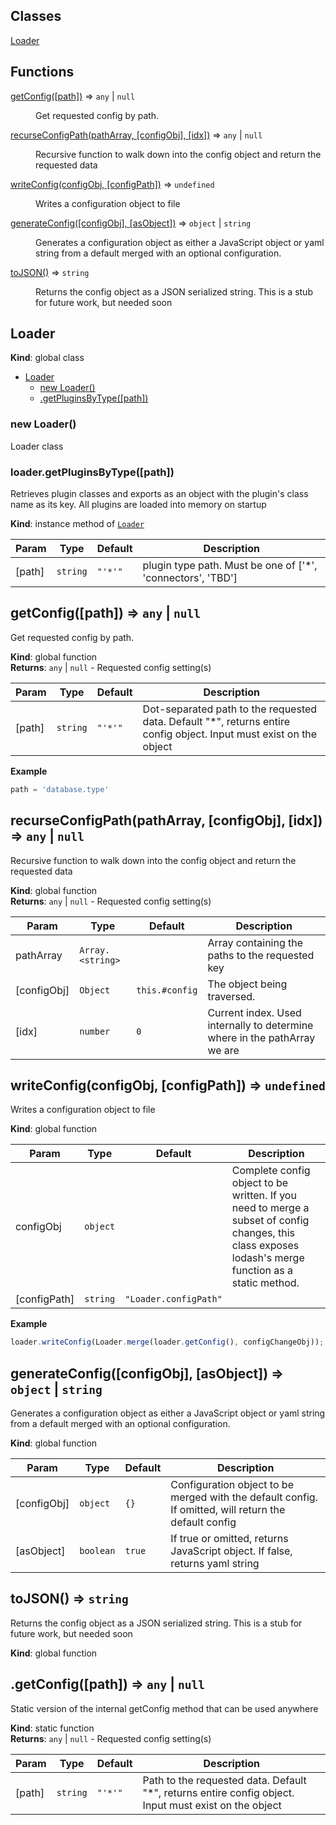 ## Classes

<dl>
<dt><a href="#Loader">Loader</a></dt>
<dd></dd>
</dl>

## Functions

<dl>
<dt><a href="#getConfig">getConfig([path])</a> ⇒ <code>any</code> | <code>null</code></dt>
<dd><p>Get requested config by path.</p>
</dd>
<dt><a href="#recurseConfigPath">recurseConfigPath(pathArray, [configObj], [idx])</a> ⇒ <code>any</code> | <code>null</code></dt>
<dd><p>Recursive function to walk down into the config object and return the requested data</p>
</dd>
<dt><a href="#writeConfig">writeConfig(configObj, [configPath])</a> ⇒ <code>undefined</code></dt>
<dd><p>Writes a configuration object to file</p>
</dd>
<dt><a href="#generateConfig">generateConfig([configObj], [asObject])</a> ⇒ <code>object</code> | <code>string</code></dt>
<dd><p>Generates a configuration object as either a JavaScript object or yaml string from a default merged
with an optional configuration.</p>
</dd>
<dt><a href="#toJSON">toJSON()</a> ⇒ <code>string</code></dt>
<dd><p>Returns the config object as a JSON serialized string. This is a stub for future work, but needed soon</p>
</dd>
</dl>

<a name="Loader"></a>

## Loader
**Kind**: global class  

* [Loader](#Loader)
    * [new Loader()](#new_Loader_new)
    * [.getPluginsByType([path])](#Loader+getPluginsByType)

<a name="new_Loader_new"></a>

### new Loader()
Loader class

<a name="Loader+getPluginsByType"></a>

### loader.getPluginsByType([path])
Retrieves plugin classes and exports as an object with the plugin's class name as its key.
All plugins are loaded into memory on startup

**Kind**: instance method of [<code>Loader</code>](#Loader)  

| Param | Type | Default | Description |
| --- | --- | --- | --- |
| [path] | <code>string</code> | <code>&quot;&#x27;*&#x27;&quot;</code> | plugin type path. Must be one of ['*', 'connectors', 'TBD'] |

<a name="getConfig"></a>

## getConfig([path]) ⇒ <code>any</code> \| <code>null</code>
Get requested config by path.

**Kind**: global function  
**Returns**: <code>any</code> \| <code>null</code> - Requested config setting(s)  

| Param | Type | Default | Description |
| --- | --- | --- | --- |
| [path] | <code>string</code> | <code>&quot;&#x27;*&#x27;&quot;</code> | Dot-separated path to the requested data. Default "*", returns entire config object. Input must exist on the object |

**Example**  
```js
path = 'database.type'
```
<a name="recurseConfigPath"></a>

## recurseConfigPath(pathArray, [configObj], [idx]) ⇒ <code>any</code> \| <code>null</code>
Recursive function to walk down into the config object and return the requested data

**Kind**: global function  
**Returns**: <code>any</code> \| <code>null</code> - Requested config setting(s)  

| Param | Type | Default | Description |
| --- | --- | --- | --- |
| pathArray | <code>Array.&lt;string&gt;</code> |  | Array containing the paths to the requested key |
| [configObj] | <code>Object</code> | <code>this.#config</code> | The object being traversed. |
| [idx] | <code>number</code> | <code>0</code> | Current index. Used internally to determine where in the pathArray we are |

<a name="writeConfig"></a>

## writeConfig(configObj, [configPath]) ⇒ <code>undefined</code>
Writes a configuration object to file

**Kind**: global function  

| Param | Type | Default | Description |
| --- | --- | --- | --- |
| configObj | <code>object</code> |  | Complete config object to be written. If you need to merge a subset of config changes, this class exposes lodash's merge function as a static method. |
| [configPath] | <code>string</code> | <code>&quot;Loader.configPath&quot;</code> |  |

**Example**  
```js
loader.writeConfig(Loader.merge(loader.getConfig(), configChangeObj));
```
<a name="generateConfig"></a>

## generateConfig([configObj], [asObject]) ⇒ <code>object</code> \| <code>string</code>
Generates a configuration object as either a JavaScript object or yaml string from a default merged
with an optional configuration.

**Kind**: global function  

| Param | Type | Default | Description |
| --- | --- | --- | --- |
| [configObj] | <code>object</code> | <code>{}</code> | Configuration object to be merged with the default config. If omitted, will return the default config |
| [asObject] | <code>boolean</code> | <code>true</code> | If true or omitted, returns JavaScript object. If false, returns yaml string |

<a name="toJSON"></a>

## toJSON() ⇒ <code>string</code>
Returns the config object as a JSON serialized string. This is a stub for future work, but needed soon

**Kind**: global function  
<a name="getConfig"></a>

## .getConfig([path]) ⇒ <code>any</code> \| <code>null</code>
Static version of the internal getConfig method that can be used anywhere

**Kind**: static function  
**Returns**: <code>any</code> \| <code>null</code> - Requested config setting(s)  

| Param | Type | Default | Description |
| --- | --- | --- | --- |
| [path] | <code>string</code> | <code>&quot;&#x27;*&#x27;&quot;</code> | Path to the requested data. Default "*", returns entire config object. Input must exist on the object |


